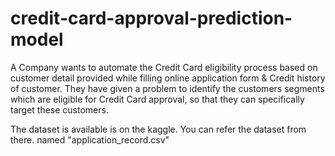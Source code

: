 # credit-card-approval-prediction-model
 A Company wants to automate the Credit Card eligibility process based on customer detail provided while filling online application form &amp; Credit history of customer. They have given a problem to identify the customers segments which are eligible for Credit Card approval, so that they can specifically target these customers.

The dataset is available is on the kaggle. You can refer the dataset from there.
named "application_record.csv"
